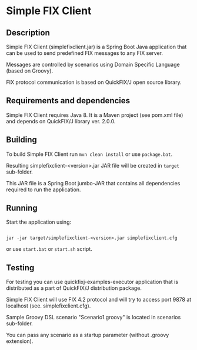 # Simple FIX Client
## Description
Simple FIX Client (simplefixclient.jar) is a Spring Boot Java application that can be used to send predefined FIX messages to any FIX server. 

Messages are controlled by scenarios using Domain Specific Language (based on Groovy).

FIX protocol communication is based on QuickFIX/J open source library.


## Requirements and dependencies
Simple FIX Client requires Java 8. It is a Maven project (see pom.xml file) and depends on QuickFIX/J library ver. 2.0.0.

## Building
To build Simple FIX Client run <code>mvn clean install</code> or use <code>package.bat</code>. 

Resulting simplefixclient-&lt;version&gt;.jar JAR file will be created in <code>target</code> sub-folder.

This JAR file is a Spring Boot jumbo-JAR that contains all dependencies required to run the application.

## Running
Start the application using:

<code>
jar -jar target/simplefixclient-&lt;version&gt;.jar simplefixclient.cfg 
</code>

or use <code>start.bat</code> or <code>start.sh</code> script. 

## Testing
For testing you can use quickfixj-examples-executor application that is distributed as a part of QuickFIX/J distribution package.

Simple FIX Client will use FIX 4.2 protocol and will try to access port 9878 at localhost (see. simplefixclient.cfg).

Sample Groovy DSL scenario "Scenario1.groovy" is located in scenarios sub-folder. 

You can pass any scenario as a startup parameter (without .groovy extension).